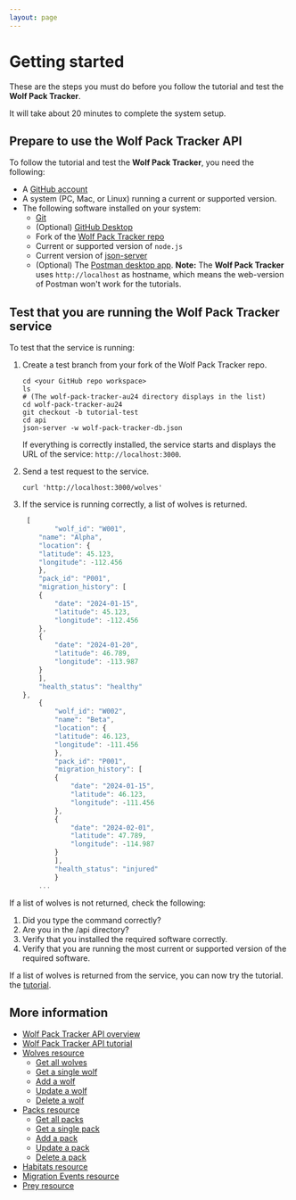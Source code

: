 ```yaml
---
layout: page
---
```


# Getting started

These are the steps you must do before you follow the tutorial and test the **Wolf Pack Tracker**.

It will take about 20 minutes to complete the system setup.

## Prepare to use the Wolf Pack Tracker API

To follow the tutorial and test the **Wolf Pack Tracker**, you need the following: 

* A [GitHub account](https://github.com)
* A system (PC, Mac, or Linux) running a current or supported version.
* The following software installed on your system:
    * [Git](https://docs.github.com/en/get-started/quickstart/set-up-git)
    * (Optional) [GitHub Desktop](https://desktop.github.com)
    * Fork of the [Wolf Pack Tracker repo](https://github.com/alkreb/wolf-pack-tracker-au24)
    * Current or supported version of `node.js`
    * Current version of [json-server](https://www.npmjs.com/package/json-server)
    * (Optional) The [Postman desktop app](https://www.postman.com/downloads/). **Note:** The **Wolf Pack Tracker** uses `http://localhost` as hostname, which means the web-version of Postman won't work for the tutorials. 

## Test that you are running the **Wolf Pack Tracker** service

To test that the service is running:

1. Create a test branch from your fork of the Wolf Pack Tracker repo. 

    ```shell
    cd <your GitHub repo workspace>
    ls
    # (The wolf-pack-tracker-au24 directory displays in the list)
    cd wolf-pack-tracker-au24
    git checkout -b tutorial-test
    cd api
    json-server -w wolf-pack-tracker-db.json
    ```

    If everything is correctly installed, the service starts and displays the URL of the service: `http://localhost:3000`.

2. Send a test request to the service.

    ```shell
    curl 'http://localhost:3000/wolves'
    ```

3. If the service is running correctly, a list of wolves is returned.

    ```js
     [
            "wolf_id": "W001",
        "name": "Alpha",
        "location": {
        "latitude": 45.123,
        "longitude": -112.456
        },
        "pack_id": "P001",
        "migration_history": [
        {
            "date": "2024-01-15",
            "latitude": 45.123,
            "longitude": -112.456
        },
        {
            "date": "2024-01-20",
            "latitude": 46.789,
            "longitude": -113.987
        }
        ],
        "health_status": "healthy"
    },
        {
            "wolf_id": "W002",
            "name": "Beta",
            "location": {
            "latitude": 46.123,
            "longitude": -111.456
            },
            "pack_id": "P001",
            "migration_history": [
            {
                "date": "2024-01-15",
                "latitude": 46.123,
                "longitude": -111.456
            },
            {
                "date": "2024-02-01",
                "latitude": 47.789,
                "longitude": -114.987
            }
            ],
            "health_status": "injured"
            }
        ...
    ```

If a list of wolves is not returned, check the following:

1. Did you type the command correctly?
2. Are you in the /api directory?
3. Verify that you installed the required software correctly.
4. Verify that you are running the most current or supported version of the required software.

If a list of wolves is returned from the service, you can now try the tutorial. 
the [tutorial](tutorials/tutorials.md).

## More information

* [Wolf Pack Tracker API overview](index.md)
* [Wolf Pack Tracker API tutorial](tutorials/tutorials.md)
* [Wolves resource](api/wolves.md)
    * [Get all wolves](api/wolves-get-all.md)
    * [Get a single wolf](api/wolves-get-single.md)
    * [Add a wolf](api/wolves-post.md)
    * [Update a wolf](api/wolves-put.md)
    * [Delete a wolf](api/wolves-delete.md)
* [Packs resource](api/packs.md)
    * [Get all packs](api/packs-get-all.md)
    * [Get a single pack](api/packs-get-single.md)
    * [Add a pack](api/packs-post.md)
    * [Update a  pack](api/packs-put.md)
    * [Delete a pack](api/packs-delete.md)
* [Habitats resource](api/habitats.md)
* [Migration Events resource](api/migration-events.md)
* [Prey resource](api/prey.md)

